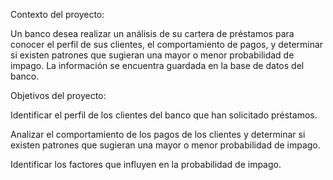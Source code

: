 



Contexto del proyecto:

Un banco desea realizar un análisis de su cartera de préstamos para conocer el perfil de sus clientes, el comportamiento de pagos, y determinar si existen patrones que sugieran una mayor o menor probabilidad de impago. La información se encuentra guardada en la base de datos del banco.

Objetivos del proyecto:

Identificar el perfil de los clientes del banco que han solicitado préstamos.

Analizar el comportamiento de los pagos de los clientes y determinar si existen patrones que sugieran una mayor o menor probabilidad de impago.

Identificar los factores que influyen en la probabilidad de impago.

